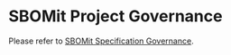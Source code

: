 # SBOMit Project Governance

Please refer to [SBOMit Specification Governance](https://github.com/SBOMit/specification/blob/main/GOVERNANCE.md).
